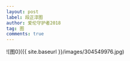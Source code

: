```yaml
---
layout: post
label: 段正淳图
author: 爱伦守护者2018
tag: 图
comments: true
---
```



![图0]({{ site.baseurl }}/images/304549976.jpg)